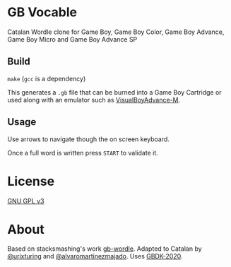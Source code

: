 # GB Vocable

Catalan Wordle clone for Game Boy, Game Boy Color, Game Boy Advance, Game Boy Micro and Game Boy Advance SP

## Build

`make` (`gcc` is a dependency)

This generates a `.gb` file that can be burned into a Game Boy Cartridge or used along with an emulator such as [VisualBoyAdvance-M](https://github.com/visualboyadvance-m/visualboyadvance-m/). 

## Usage

Use arrows to navigate though the on screen keyboard.

Once a full word is written press `START` to validate it.

# License

[GNU GPL v3](LICENSE.txt)

# About

Based on stacksmashing's work [gb-wordle](https://github.com/stacksmashing/gb-wordle). Adapted to Catalan by [@urixturing](https://twitter.com/urixturing) and [@alvaromartinezmajado](https://github.com/alvaromartinezmajado). Uses [GBDK-2020](https://github.com/gbdk-2020/gbdk-2020). 